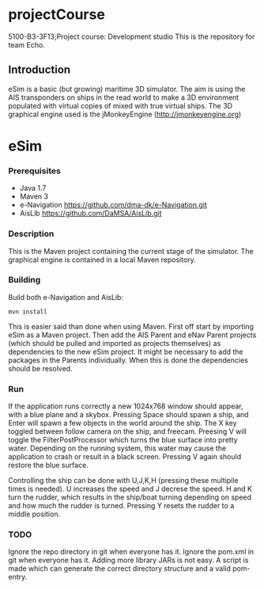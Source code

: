projectCourse
=============

5100-B3-3F13;Project course: Development studio
This is the repository for team Echo.

## Introduction ##

eSim is a basic (but growing) maritime 3D simulator. The aim is using the AIS transponders on ships in the read world to make a 3D environment populated with virtual copies of mixed with
true virtual ships. The 3D graphical engine used is the jMonkeyEngine (http://jmonkeyengine.org)

# eSim #

### Prerequisites ###

* Java 1.7
* Maven 3
* e-Navigation https://github.com/dma-dk/e-Navigation.git
* AisLib https://github.com/DaMSA/AisLib.git

### Description ###

This is the Maven project containing the current stage of the simulator. The graphical engine is contained in a local Maven repository.

### Building ###

Build both e-Navigation and AisLib:
 
    mvn install
 
This is easier said than done when using Maven. First off start by importing eSim as a Maven project. Then add the AIS Parent and eNav Parent projects (which should be pulled and imported as projects themselves) as dependencies to the new eSim project. It might be necessary to add the packages in the Parents individually. When this is done the dependencies should be resolved.

### Run ###
If the application runs correctly a new 1024x768 window should appear, with a blue plane and a skybox.
Pressing Space should spawn a ship, and Enter will spawn a few objects in the world around the ship.
The X key toggled between follow camera on the ship, and freecam. Preesing V will toggle the FilterPostProcessor which turns the blue surface into pretty water.
Depending on the running system, this water may cause the application to crash or result in a black screen. Pressing V again should restore the blue surface. 

Controlling the ship can be done with U,J,K,H (pressing these multipile times is needed).
U increases the speed and J decrese the speed. H and K turn the rudder, which results in the ship/boat turning depending on speed and how much the rudder is turned.
Pressing Y resets the rudder to a middle position.

### TODO ###

Ignore the repo directory in git when everyone has it.
Ignore the pom.xml in git when everyone has it.
Adding more library JARs is not easy. A script is made which can generate the
correct directory structure and a valid pom-entry.
